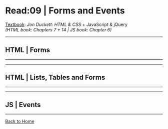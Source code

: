 # Read:09 \| Forms and Events
[Textbook](https://www.amazon.com/dp/1118907442/ref=cm_sw_em_r_mt_dp_U_X77.EbAN2ACE2): _Jon Duckett: HTML & CSS_ + JavaScript & jQuery  
*(HTML book: Chapters 7 + 14 | JS book: Chapter 6)*  

---
## HTML | Forms
---


---
## HTML | Lists, Tables and Forms
---


---
## JS | Events
---




[Back to Home](README.md)